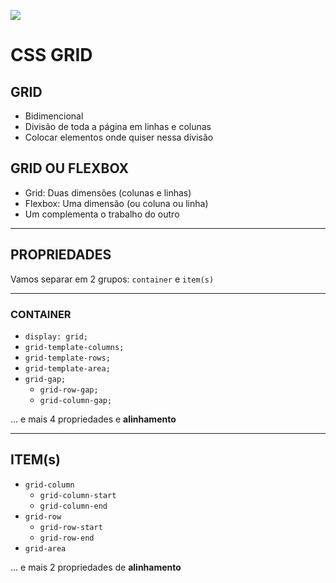 ![](https://diegomariano.com/wp-content/uploads/2020/08/logo-2582747_640-e1597771254582.png)

# CSS GRID

## GRID

* Bidimencional
* Divisão de toda a página em linhas e colunas
* Colocar elementos onde quiser nessa divisão

## GRID OU FLEXBOX

* Grid: Duas dimensões (colunas e linhas)
* Flexbox: Uma dimensão (ou coluna ou linha)
* Um complementa o trabalho do outro

___

## PROPRIEDADES

Vamos separar em 2 grupos:
`container` e `item(s)`

---

### CONTAINER

* ```display: grid;```
* ```grid-template-columns;```
* ```grid-template-rows;```
* ```grid-template-area;```
* ```grid-gap;```
  * ```grid-row-gap;```
  * ```grid-column-gap;```

... e mais 4 propriedades e **alinhamento**

---

## ITEM(s)

* ```grid-column```
  * ```grid-column-start```
  * ```grid-column-end```
* ```grid-row```
  * ```grid-row-start```
  * ```grid-row-end```
* ```grid-area```

 ... e mais 2 propriedades de **alinhamento**